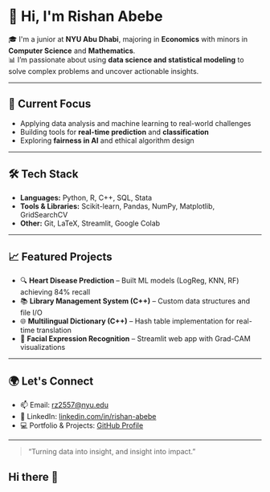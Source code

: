 # 👋 Hi, I'm Rishan Abebe

🎓 I'm a junior at **NYU Abu Dhabi**, majoring in **Economics** with minors in **Computer Science** and **Mathematics**.  
📊 I’m passionate about using **data science and statistical modeling** to solve complex problems and uncover actionable insights.

---

## 🔬 Current Focus
- Applying data analysis and machine learning to real-world challenges
- Building tools for **real-time prediction** and **classification**
- Exploring **fairness in AI** and ethical algorithm design

---

## 🛠️ Tech Stack
- **Languages:** Python, R, C++, SQL, Stata
- **Tools & Libraries:** Scikit-learn, Pandas, NumPy, Matplotlib, GridSearchCV
- **Other:** Git, LaTeX, Streamlit, Google Colab

---

## 📈 Featured Projects
- 🔍 **Heart Disease Prediction** – Built ML models (LogReg, KNN, RF) achieving 84% recall
- 📚 **Library Management System (C++)** – Custom data structures and file I/O
- 🌐 **Multilingual Dictionary (C++)** – Hash table implementation for real-time translation
- 🧠 **Facial Expression Recognition** – Streamlit web app with Grad-CAM visualizations

---

## 🌍 Let's Connect
- 📫 Email: [rz2557@nyu.edu](mailto:rz2557@nyu.edu)
- 💼 LinkedIn: [linkedin.com/in/rishan-abebe](https://linkedin.com/in/rishan-abebe)
- 💻 Portfolio & Projects: [GitHub Profile](https://github.com/your-github-username)

---

> “Turning data into insight, and insight into impact.”
## Hi there 👋

<!--
**rz2557/rz2557** is a ✨ _special_ ✨ repository because its `README.md` (this file) appears on your GitHub profile.

Here are some ideas to get you started:

- 🔭 I’m currently working on ...
- 🌱 I’m currently learning ...
- 👯 I’m looking to collaborate on ...
- 🤔 I’m looking for help with ...
- 💬 Ask me about ...
- 📫 How to reach me: ...
- 😄 Pronouns: ...
- ⚡ Fun fact: ...
-->

